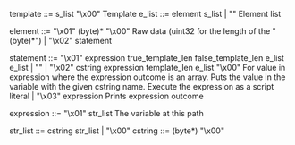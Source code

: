 template    ::= s_list "\x00"		              Template
e_list      ::= element s_list | ""               Element list

element     ::= "\x01" (byte)* "\x00"        Raw data (uint32 for the length of the "(byte)*")
              | "\x02" statement

statement   ::= "\x01" expression true_template_len false_template_len e_list e_list | ""
              | "\x02" cstring expression template_len e_list "\x00"  For value in expression where the expression outcome is an array. Puts the value in the variable with the given cstring name. Execute the expression as a script literal
              | "\x03" expression                        Prints expression outcome

expression  ::= "\x01" str_list                          The variable at this path


str_list       ::=  cstring str_list | "\x00"
cstring	       ::=	(byte*) "\x00"
